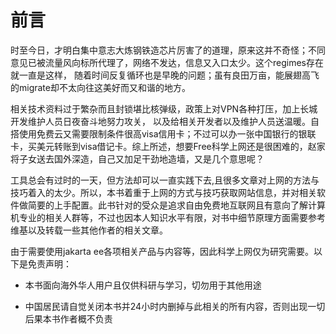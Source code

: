# 前言

时至今日，才明白集中意志大炼钢铁造芯片厉害了的道理，原来这并不奇怪；不同意见已被流量风向标所代理了，网络不发达，信息又入口太少。这个regimes存在就一直是这样， 随着时间反复循环也是早晚的问题；虽有良田万亩，能展翅高飞的migrate却不太向往这美好而又和谐的地方。

相关技术资料过于繁杂而且封锁堪比核弹级，政策上对VPN各种打压，加上长城开发维护人员日夜奋斗地努力攻关， 以及给相关开发者以及维护人员送温暖。自搭使用免费云又需要限制条件很高visa信用卡；不过可以办一张中国银行的银联卡，买美元转账到visa借记卡。综上所述，想要Free科学上网还是很困难的，赵家将子女送去国外深造，自己又加足干劲地造墙，又是几个意思呢？

工具总会有过时的一天，但方法却可以一直实践下去,且很多文章对上网的方法与技巧着入的太少。所以，本书着重于上网的方式与技巧获取网站信息，并对相关软件做简要的上手配置。此书针对的受众是追求自由免费地互联网且有意向了解计算机专业的相关人群等，不过也因本人知识水平有限，对书中细节原理方面需要参考维基以及转载一些其他作者的相关文章。

由于需要使用jakarta ee各项相关产品与内容等，因此科学上网仅为研究需要。以下是免责声明：

* 本书面向海外华人用户且仅供科研与学习，切勿用于其他用途

* 中国居民请自觉关闭本书并24小时内删掉与此相关的所有内容，否则出现一切后果本书作者概不负责
